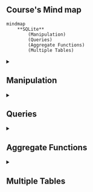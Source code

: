 ## Course's Mind map

```mermaid
mindmap
	**SQLite**
		(Manipulation)
		(Queries)
		(Aggregate Functions)
		(Multiple Tables)
```

<details>
	<summary><h2>Manipulation</h2></summary>


### What is SQLite

<p>SQLite é um moto de banco de dados. Ele permite usuários interagir com um banco de dados relacional. Em SQLite, o banco de dados é armazenado em um único arquivo. Esse fato permite uma grande acessibilidade: copiar um banco de dados não é mais complicado do que copiar um arquivo qualquer.</p>

<br>

### Drawbacks To SQLite

<p>A sua característica de ser portável o faz uma escolha ruim para quando muito usuários estão atualizando a tabela ao mesmo tempo (para manter integridade, somente um usuário por vez pode alterar a tabela). Ele também não oferece tantas funcionalidades quantos outros motores de banco de dados. Por último, SQLite não valida tipo de dados: onde muito bancos de dados rejeitariam dados que não estão de acordo com o esquema da tabela, SQLite permite a usuários armazenar dados de qualquer tipo em qualquer coluna.</p>

<br>

### Uses for SQLite

<p>Mesmo considerando os pontos negativos. os benefícios de ser capaz de acesar e manipular um banco de dados sem envolver uma aplicação servidor são enormes. SQLite é usado mundialmente onde faz sentido armazenar o banco de dados no mesmo dispositivo da aplicação.</p>

<br>

### Introduction to SQL

<p>SQL, Structured Query Language, é uma linguagem de programação projetada para gerenciar dados armazenados em um banco de dados relacional. Os comando cobertos nesse curso utiliza SQLite Relational Database Management System.</p>

<br>

### Relational Database

<p>Um banco de dados relacional é um banco de dados que organiza informação em uma ou mais tabelas. Uma tabela é uma coleção de dados organizados em linhas e colunas. Tabelas são também conhecidas como relações.</p>

<p>Uma coluna é um conjunto de características de um tipo particular. Uma linha é um registro único em uma tabela.</p>

<br>

```mermaid
mindmap
	**Manipulation**
		(CREATE)
		(INSERT INTO)
		(SELECT)
		(ALTER)
		(UPDATE)
		(DELETE)
		(Constraints)
```

### Statements

<p>O código abaixo é uma declaração. Uma declaração é um texto que banco de dados reconhece como um comando válido. Declarações sempre terminam con ponto e vírgula.</p>

```sql
CREATE TABLE table_name
(
   column_1 data_type, 
   column_2 data_type, 
   column_3 data_type
);
```

_Destrinchando o código acima_

1. <code>CREATE TABLE</code> é um comando. Comandos performam tarefas específicas em SQL. Por convenção, comando são escrito em caxa-alta.
2. <code>table_name</code> se refere ao nome da tabela o qual o comando se aplica.
3. <code>column_1 data_type, column_2 data_type, column_3 data_type</code> é um parâmetro. Um parâmetro é uma lista de colunas, tipos de dados ou valores que são passados para um comando como sendo um argumento.

<br>

### CREATE

<p>Declarações <code>CREATE</code> nos permite crair uma nova tabela em um banco de dados. VOcê pode usar <code>CREATE</code> a qualquer momento para criar uma nova tabela do princípio.</p>

```sql
CREATE TABLE celebs
(
   id INTEGER, 
   name TEXT, 
   age INTEGER
);
```

_Destrinchando o código acima_

1. <code>CREATE TABLE</code> é um comando que conta ao SQL que você quer criar uma nova tabela
2. <code>celebs</code> é o nome da tabela;
3. <code>(id INTEGER, name TEXT, age INTEGER)</code> é uma lista de parâmetros definindo cada coluna ou atributo na table e seu tipo de dado.

	- <code>id</code> é a primeira coluna da tabela e armazena valores do tipo <code>INTEGER</code>.
 	- <code>name</code> é a segundo coluna e armazena valores do tipo <code>TEXT</code>.
	- <code>age</code> é a terceira coluna e armazena valores to tipo <code>INTEGER</code>.

<br>

### INSERT

<p>A declaração <code>INSERT</code> insere uma nova linha na coluna. Nós podemos usar esse comando sempre que for necessário adicionar novas colunas.</p>

```sql
INSERT INTO celebs (id, name, age) 
VALUES (1, 'Justin Bieber', 29);
```

_Destrinchando o código acima_

1. <code>INSERT INTO</code> é o comando que adiciona os dados a uma especificada coluna.
2. <code>VALUES</code> é comando que indica os valores que estão sendo inseridos para cada coluna na ordem criada.

<br>

### SELECT

<p>A declaração <code>SELECT</code> é utilizadas para recupear dados de uma banco de dados.</p>

```sql
SELECT name FROM celebs;
```

_Destrinchando o código acima_

1. <code>SELECT</code> é o comando que indica que essa declaração é uma consulta.
2. <code>FROM celebs</code> especifica o nome da tabela da qual os dados foram consultados.

<br>

```sql
SELECT * FROM celebs;
```

_Destrinchando o código acima_

1. <code>*</code> é um caractere coringa especial que estivemos usando até então. Ele nos permite selecionar toda coluna em uma tabela sem ter que nomear cada uma individualmente.

<br>

### ALTER

<p>A declaração <code>ALTER TABLE</code> juntamente com <code>ADD COLUMN</code> permite adicionar uma nova coluna na tabela.</p>

```sql
ALTER TABLE celebs 
ADD COLUMN twitter_handle TEXT;
```

_Destrinchando o código acima_

1. <code>ALTER TABLE</code> é o comando que permite você fazer mudanças específicas.
2. <code>ADD COLUMN</code> é o comando que permite você adicionar coluna.

<br>

### UPDATE

<p>A declaração <code>UPDATE SET</code> permite editar uma linha de uma coluna da tabela com um novo valor que for passado para a declaração.</p>

```sql
UPDATE celebs SET twitter_handle = '@taylorswift13' WHERE id = 4; 
```

_Destrinchando o código acima_

1. <code>UPDATE</code> é o comando que edita uma linha da tabela.
2. <code>SET</code> é o comando que especifica a coluna e depois o parâmetro (entre aspas ou não a depender do tipo de dado) que ficará no lugar do anterior.
3. <code>WHERE</code> é comando que especifica qual linha da coluna selecionada será alterada se o parâmetro for verdadeiro. Apesar de não ser necesário para o restante do comando funcionar, se não for acrescentado, todas as linhas da coluna possuirão o mesmo valor passado como parâmetro. Por isso mesmo, é necessária a utilização de um valor que seja único para cada linha da tabela.

<br>

### DELETE

<p>A declaração <code>DELETE FROM</code> apaga uma ou mais linhas de uma tabela.</p>

```sql
DELETE FROM celebs 
WHERE twitter_handle IS NULL;
```

_Destrinchando o código acima_

1. <code>DELETE FROM</code> é o comando que permite deletar uma mais linhas de uma tabela.
2. <code>WHERE</code> especifica uma ou mais linhas que serão deletadas confome o parâmetro for verdadeiro.
3. <code>IS NULL</code> é o parâmetro que será analizado com verdadeiro ou não.

<br>

### Constraints

<p>As restrições são utilizadas para informar ao sistema de banco de dados que certas colunas possuem características adicionais e que essas características devem ser seguidas.</p>

```sql
CREATE TABLE celebs
(
   id INTEGER PRIMARY KEY, 
   name TEXT UNIQUE,
   date_of_birth TEXT NOT NULL,
   date_of_death TEXT DEFAULT 'Not Applicable'
);
```

_Distrinchando o código acima:_

<p>><code>PRIMARY KEY</code> é a restrição que define uma coluna da tabela como sendo o identificador universal da própria tabela e que não pode ser repetido. Somente é permitida uma restrição dessa por tabela.</p>

<p><code>UNIUE</code> é a restrição que diz que determinada coluna tem um valor único que não pode ser repetido. Tem semelhança com <code>PRIMARY KEY</code> mas não a mesma função.</p>

<p><code>NOT NULL</code> é a restrição que impede a inserção de nova linha em branco na coluna em questão que sejam em branco.</p>

<p><code>DEFAULT</code> é a restrição que declara outro valor padrão caso, na hora de inserção de uma nova linha, esse valor esteja em branco</p>


</details>

<details>
	<summary><h2>Queries</h2></summary>

```mermaid
mindmap
	**Queries**
		(SELECT)
		(AS)
		(DISTINCT)
		(WHERE)
		(LIKE I, II)
		(IS NULL)
		(BETWEEN)
		(AND)
		(OR)
		(ORDER BY)
		(LIMIT)
		(CASE)
```

### Introduction

<p>Um dos principais propósitos de uma linguagem SQL é recuperar informação armazenada no banco de dados. Isso é comumente conhecido como consulta. Consultas permitem-nos comunicar com um banco de dados perguntando e ele devolvendo um conjunto de resultados com dados relevantes.</p>

<p>Nós deveríamos nos habituar com a tabela <code>movies</code></p>

```sql
SELECT * FROM movies;
```

<br>
 
### SELECT

<p>Anteriormente, nós aprendemos que o comando <code>SELECT</code> é usado toda vez que você quer consultar dados de um banco de dados. O <code>*</code> significa que todas as colunas da tabela <code>movies</code> serão recuperadas.</p>

<p>Suponha que nós estamos somente interessados em duas das colunas. Nós podemos selecionar colunas individualmente pelo seus nomes.</p>

```sql
SELECT column1, column2 FROM table_name;
```

<br>

### AS

```sql
SELECT name AS 'Titles'
FROM movies;
```

<p><code>AS</code> é o comando que permite modificar o noma da coluna somente na hora da exibição, mas não modificar de fato na tabela. Está mais para um recurso visual. No caso acima, ao invés de exibir <code>name</code> será exibido <code>Titles.</code></p>

<br>

### Distinct

```sql
SELECT DISTINCT year FROM movies;
```

<p>O comando <code>DISTINCT</code> é utilizado para exibir linhas de um coluna que possuem valores não repetidos. No caso acima, todas as linhas onde a coluna <code>year</code> possui valores distintos.</p>

<br>

### WHERE

<p><code>WHERE</code> é comando que especifica qual linha da coluna selecionada será alterada se o parâmetro for verdadeiro.</p>

<br>

### LIKE

<p>O comando <code>LIKE</code> é utilizado em conjunção com <code>SELECT FROM</code> e <code>WHERE</code> para filtrar os dados de uma coluna de acordo com parâmetro.</p>

```sql
SELECT * FROM movies WHERE name LIKE 'A%';
```

_Destrinchando o código acima_

Utilizando o caractere coringa <code>%</code> no início do parâmetro, o comando vai procurar qualquer linha que começe com a letra 'A' ou 'a', tanto na forma caixa-alta ou caixa-baixa.. É possível buscar por linhas com terminem com mais de um caractere.

<br>

```sql
SELECT * FROM movies WHERE name LIKE '%A';
```

_Destrinchando o código acima_

Utilizando o caractere coringa <code>%</code> no final do parâmetro, o comando vai procurar qualquer linha que termine com a letra 'A' ou 'a', tanto na forma caixa-alta ou caixa-baixa.. É possível buscar por linhas com terminem com mais de um caractere.

<br>

```sql
SELECT * FROM movies WHERE name LIKE '%man%';
```

_Destrinchando o código acima_

Utilizando o caractere coringa <code>%</code> no início e fim do parâmetro, o comando vai procurar qualquer linha que contenha o texto 'man', tanto na forma caixa-alta ou caixa-baixa.

<br>

```sql
SELECT * FROM movies WHERE name LIKE 'B%A';
```

_Destrinchando o código acima_

Utilizando o caractere coringa <code>%</code> no meio do parâmetro, o comando vai procurar qualquer linha que começe com 'B' e termine com 'A', tanto na forma caixa-alta ou caixa-baixa.

<br>

### NULL (IS NULL, IS NOT NULL)

<p>Esse comando serve para identificar se determinada linha de uma coluna possui ou não o valor em branco ou nulo que não passado no momento de insersação dos dados.</p>

```sql
SELECT name FROM movies WHERE imdb_rating IS NOT NULL;
```

_No código acima vai exibir linhas das colunas onde imd_rating não é nulo_

```sql
SELECT name FROM movies WHERE imdb_rating IS NULL;
```

_No código acima vai exibir linhas das colunas onde imd_rating é nulo_

<br>

### BETWEEN

<p>Esse comando serve para consultar valores que estejam no alcance delimitado pela consulta, utilizando sempre o comando <code>WHERE</code> para auxiliar quais dados buscar. Quando do uso, o comportamento desse comando é diferente de letras para números.</p>

```sql
SELECT * FROM movies WHERE year BETWEEN 1990 AND 1999;
```

_Irá pesquisar os anos de 1990 até 1999 inclusive_

```sql
SELECT * FROM movies WHERE name BETWEEN 'A' AND 'J';
```

_Irá pesquisar os nome dos filmes que comecem entre A e J não inclusivo, ou seja, até a letra I_

<p>Também é possível utilizar operadores relacionais no lugar do comando <code>BETWEEN</code>.</p>

```sql
SELECT * FROM movies WHERE year < 1985;
```

_Irá retornar todos os filmes com o ano de lançamento menor que 1985_

<br>

### AND e OR

<p>Assim como na programação, é possível fazer comparações lógicas entre condições na linguagem SQL. Quando utilizando <code>AND</code> somente é feita a consulta quando as duas condições são verdadeiras. Quando <code>OR</code> basta que apena uma das condições seja verdadeira para a consulta ser realizada.</p>

```sql
SELECT * FROM movies WHERE year BETWEEN 1990 AND 1999 AND genre = 'romance';
```

_Comparação feita entre <code>BETWEEN 1990 AND 1999</code> e <code>genre = 'romance'</code>_

```sql
SELECT * FROM movies WHERE year < 1985 AND genre = 'horror';
```

_Comparação feita entre <code>year < 1985</code> e <code>genre = 'horror'</code>_

<br>

### ORDERY BY

<p>Esse comando é utilizado para ordenar as linhas da tabela através do uso de uma coluna como referência. Utilize os comandos <code>ASC</code> para ordenação ascendente e <code>DESC</code> para ordenação descendente. Por padrão a ordenação é feita do menor para o maior, seja número ou texto.</p>

```sql
SELECT * FROM movies ORDER BY name;
```

_Nesse caso, as linhas serão ordenada em ordem alfabética_


```sql
SELECT * FROM movies WHERE imdb_rating > 8 ORDER BY year DESC;
```

_Note que o <code>ORDER BY</code> vem depois de <code>WHERE</code> (se estiver presente)_

```sql
SELECT * FROM movies WHERE year BETWEEN 1990 AND 1999 AND genre = 'romance' ORDER BY year;
```
_É possível aplicar ordem depois de condições_

<br>

### LIMIT

<p>Possui a função de limitar a quantidade de linhas que serão buscadas na consulta.</p>

```sql
SELECT * FROM movies WHERE imdb_rating > 8 LIMIT 10;
```

_É possível utilizar com ou sem outros comandos de consulta_

<br>

### CASE

<p>Esse comando permite criar uma avaliação de múltiplas condições de maneira mais organiza e permite também nova ação caso seja verdadeira tal condição. Entre o comando <code>WHEN</code> e <code>THEN</code> é possível diferentes tipos de condições. Em teoria, não há limite para quais combinações, porém, cuidado, pois elas podem ficar redundantes.</p>

```sql
SELECT name,

CASE

  WHEN imdb_rating > 8 THEN 'Above average'

  WHEN imdb_rating > 9 THEN 'Crazy shit'

  WHEN imdb_rating > 6 THEN 'Good at best'

  ELSE 'Dumpster fire'

END AS 'Notinhas'

FROM movies;
```

_Utilizando operador relacional_

```sql
SELECT name,

CASE

  WHEN name = 'Spider-Man' THEN "Crazy shit"

  WHEN imdb_rating > 6 THEN 'Good at best'

  ELSE 'Dumpster fire'

END AS 'Notinhas'

FROM movies;
```

_Referenciando outra coluna na primeira condição_

</details>


<details>
	<summary><h2>Aggregate Functions</h2></summary>

</details>

<details>
	<summary><h2>Multiple Tables</h2></summary>

</details>
